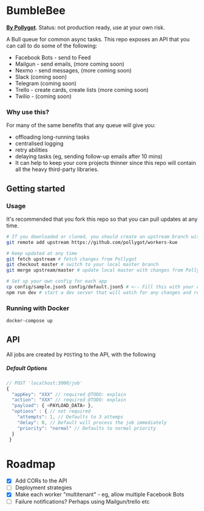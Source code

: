 # BumbleBee

**[By Pollygot](https://pollygot.com)**. Status: not production ready, use at your own risk.

A Bull queue for common async tasks. This repo exposes an API that you can call to do some of the following:

- Facebook Bots - send to Feed
- Mailgun - send emails, (more coming soon)
- Nexmo - send messages, (more coming soon)
- Slack (coming soon)
- Telegram (coming soon)
- Trello - create cards, create lists (more coming soon)
- Twilio - (coming soon)

### Why use this?

For many of the same benefits that any queue will give you:
- offloading long-running tasks
- centralised logging
- retry abilities
- delaying tasks (eg, sending follow-up emails after 10 mins)
- It can help to keep your core projects thinner since this repo will contain all the heavy third-party libraries.


## Getting started

### Usage

It's recommended that you fork this repo so that you can pull updates at any time.

```bash
# If you downloaded or cloned, you should create an upstream branch with the original repo
git remote add upstream https://github.com/pollygot/workers-kue

# Keep updated at any time
git fetch upstream # fetch changes from Pollygot
git checkout master # switch to your local master branch
git merge upstream/master # update local master with changes from Pollygot

# Set up your own config for each app
cp config/sample.json5 config/default.json5 # <-- Fill this with your own config
npm run dev # start a dev server that will watch for any changes and recompile
```

### Running with Docker

```bash
docker-compose up
```

## API

All jobs are created by `POST`ing to the API, with the following

##### Default Options

```javascript
// POST 'localhost:3000/job'
{
  "appKey": "XXX" // required @TODO: explain
  "action": "XXX" // required @TODO: explain
  "payload": { <PAYLOAD_DATA> },
  "options" : { // not required
    "attempts": 1, // Defaults to 3 attemps
    "delay": 0, // Default will process the job immediately
    "priority": "normal" // Defaults to normal priority
  }
 }
```


# Roadmap

- [x] Add CORs to the API
- [ ] Deployment strategies
- [x] Make each worker "multitenant" - eg, allow multiple Facebook Bots
- [ ] Failure notifications? Perhaps using Mailgun/trello etc
